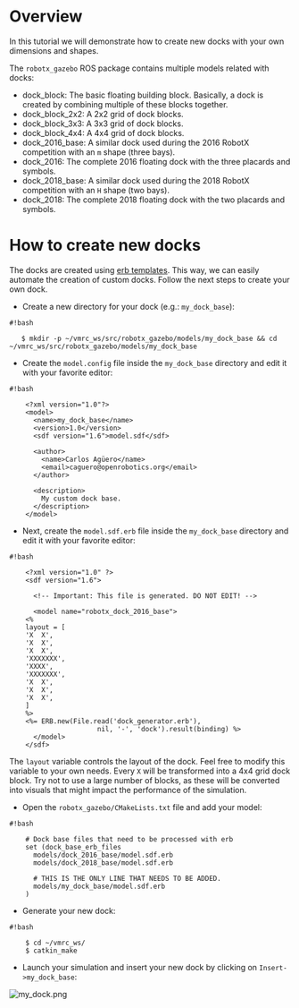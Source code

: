 # Overview

In this tutorial we will demonstrate how to create new docks with your own dimensions and shapes. 

The `robotx_gazebo` ROS package contains multiple models related with docks:

* dock_block: The basic floating building block. Basically, a dock is created by combining multiple of these blocks together.
* dock_block_2x2: A 2x2 grid of dock blocks.
* dock_block_3x3: A 3x3 grid of dock blocks.
* dock_block_4x4: A 4x4 grid of dock blocks.
* dock_2016_base: A similar dock used during the 2016 RobotX competition with an `m` shape (three bays).
* dock_2016: The complete 2016 floating dock with the three placards and symbols.
* dock_2018_base: A similar dock used during the 2018 RobotX competition with an `H` shape (two bays).
* dock_2018: The complete 2018 floating dock with the two placards and symbols.

# How to create new docks

The docks are created using [erb templates](https://en.wikipedia.org/wiki/ERuby). This way, we can easily automate the creation of custom docks. Follow the next steps to create your own dock.

* Create a new directory for your dock (e.g.: `my_dock_base`):

```
#!bash

   $ mkdir -p ~/vmrc_ws/src/robotx_gazebo/models/my_dock_base && cd ~/vmrc_ws/src/robotx_gazebo/models/my_dock_base
```

* Create the `model.config` file inside the `my_dock_base` directory and edit it with your favorite editor:


```
#!bash

    <?xml version="1.0"?>
    <model>
      <name>my_dock_base</name>
      <version>1.0</version>
      <sdf version="1.6">model.sdf</sdf>

      <author>
        <name>Carlos Agüero</name>
        <email>caguero@openrobotics.org</email>
      </author>

      <description>
        My custom dock base.
      </description>
    </model>
```

* Next, create the `model.sdf.erb` file inside the `my_dock_base` directory and edit it with your favorite editor:

```
#!bash

    <?xml version="1.0" ?>
    <sdf version="1.6">

      <!-- Important: This file is generated. DO NOT EDIT! -->

      <model name="robotx_dock_2016_base">
    <%
    layout = [
    'X  X',
    'X  X',
    'X  X',
    'XXXXXXX',
    'XXXX',
    'XXXXXXX',
    'X  X',
    'X  X',
    'X  X',
    ]
    %>
    <%= ERB.new(File.read('dock_generator.erb'),
                      nil, '-', 'dock').result(binding) %>
      </model>
    </sdf>
```

The `layout` variable controls the layout of the dock. Feel free to modify this variable to your own needs. Every `X` will be transformed into a 4x4 grid dock block. Try not to use a large number of blocks, as these will be converted into visuals that might impact the performance of the simulation.

* Open the `robotx_gazebo/CMakeLists.txt` file and add your model:

```
#!bash

    # Dock base files that need to be processed with erb
    set (dock_base_erb_files
      models/dock_2016_base/model.sdf.erb
      models/dock_2018_base/model.sdf.erb

      # THIS IS THE ONLY LINE THAT NEEDS TO BE ADDED.
      models/my_dock_base/model.sdf.erb
    )
```

* Generate your new dock:

```
#!bash

    $ cd ~/vmrc_ws/
    $ catkin_make
```

* Launch your simulation and insert your new dock by clicking on `Insert->my_dock_base`:

![my_dock.png](https://bitbucket.org/repo/BgXLzgM/images/109597433-my_dock.png)